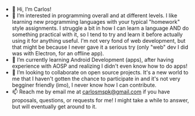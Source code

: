 - 👋 Hi, I’m Carlos!
- 👀 I’m interested in programming overall and at different levels. I like learning new programming languages with your typical "homework" style assignments. I struggle a bit in how I can learn a language AND do something practical with it, so I tend to try and learn it before actually using it for anything useful. I'm not very fond of web development, but that might be because I never gave it a serious try (only "web" dev I did was with Electron, for an offline app).
- 🌱 I’m currently learning Android Development (apps), after having experience with AOSP and realizing I didn't even know how to do apps!
- 💞️ I’m looking to collaborate on open source projects. It's a new world to me that I haven't gotten the chance to participate in and it's not very begginer friendly (imo), I never know how I can contribute.
- 📫 Reach me by email me at carlosmspk@gmail.com if you have proposals, questions, or requests for me! I might take a while to answer, but will eventually get around to it.
